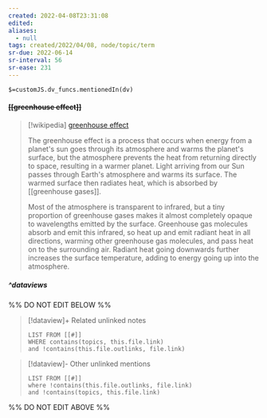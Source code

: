 ```yaml
---
created: 2022-04-08T23:31:08 
edited: 
aliases:
  - null
tags: created/2022/04/08, node/topic/term
sr-due: 2022-06-14
sr-interval: 56
sr-ease: 231
---
```

`$=customJS.dv_funcs.mentionedIn(dv)`

#### <s class="topic-title">[[greenhouse effect]]</s>

> [!wikipedia] [greenhouse effect](https://en.wikipedia.org/wiki/Greenhouse%20effect)
> 
> The greenhouse effect is a process that occurs when energy from a planet's sun goes through its atmosphere and warms the planet's surface, but the atmosphere prevents the heat from returning directly to space, resulting in a warmer planet. Light arriving from our Sun passes through Earth's atmosphere and warms its surface. The warmed surface then radiates heat, which is absorbed by [[greenhouse gases]]. 
> 
> Most of the atmosphere is transparent to infrared, but a tiny proportion of greenhouse gases makes it almost completely opaque to wavelengths emitted by the surface. Greenhouse gas molecules absorb and emit this infrared, so heat up and emit radiant heat in all directions, warming other greenhouse gas molecules, and pass heat on to the surrounding air. Radiant heat going downwards further increases the surface temperature, adding to energy going up into the atmosphere. 
>



##### ^dataviews

%% DO NOT EDIT BELOW %%
> [!dataview]+ Related unlinked notes
> ```dataview
> LIST FROM [[#]]
> WHERE contains(topics, this.file.link)
> and !contains(this.file.outlinks, file.link)
> ```
 
> [!dataview]- Other unlinked mentions
> ```dataview
> LIST FROM [[#]]
> where !contains(this.file.outlinks, file.link)
> and !contains(topics, this.file.link)
> ```

%% DO NOT EDIT ABOVE %%
